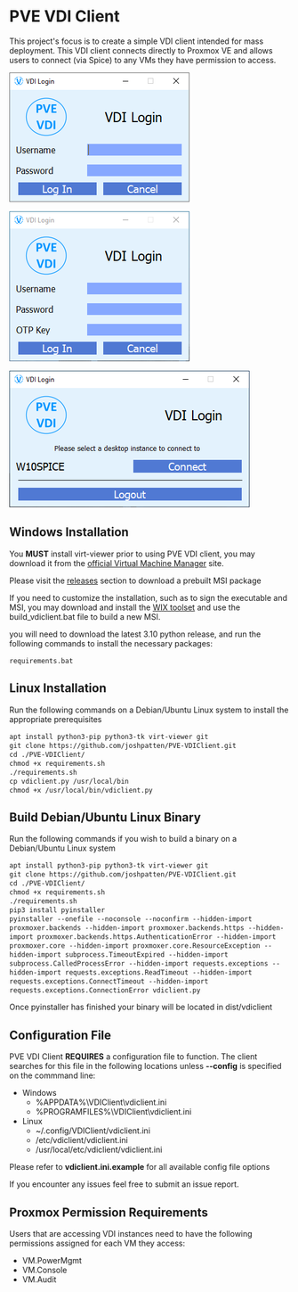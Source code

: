 # PVE VDI Client

This project's focus is to create a simple VDI client intended for mass deployment. This VDI client connects directly to Proxmox VE and allows users to connect (via Spice) to any VMs they have permission to access.

![Login Screen](screenshots/login.png)

![Login Screen with OTP](screenshots/login-totp.png)

![VDI View](screenshots/vdiview.png)

## Windows Installation

You **MUST** install virt-viewer prior to using PVE VDI client, you may download it from the [official Virtual Machine Manager](https://virt-manager.org/download.html) site.

Please visit the [releases](https://github.com/joshpatten/PVE-VDIClient/releases) section to download a prebuilt MSI package

If you need to customize the installation, such as to sign the executable and MSI, you may download and install the [WIX toolset](https://wixtoolset.org/releases/) and use the build_vdiclient.bat file to build a new MSI.

you will need to download the latest 3.10 python release, and run the following commands to install the necessary packages:

    requirements.bat

## Linux Installation

Run the following commands on a Debian/Ubuntu Linux system to install the appropriate prerequisites

    apt install python3-pip python3-tk virt-viewer git
    git clone https://github.com/joshpatten/PVE-VDIClient.git
    cd ./PVE-VDIClient/
    chmod +x requirements.sh
    ./requirements.sh
    cp vdiclient.py /usr/local/bin
    chmod +x /usr/local/bin/vdiclient.py

## Build Debian/Ubuntu Linux Binary

Run the following commands if you wish to build a binary on a Debian/Ubuntu Linux system

    apt install python3-pip python3-tk virt-viewer git
    git clone https://github.com/joshpatten/PVE-VDIClient.git
    cd ./PVE-VDIClient/
    chmod +x requirements.sh
    ./requirements.sh
    pip3 install pyinstaller
    pyinstaller --onefile --noconsole --noconfirm --hidden-import proxmoxer.backends --hidden-import proxmoxer.backends.https --hidden-import proxmoxer.backends.https.AuthenticationError --hidden-import proxmoxer.core --hidden-import proxmoxer.core.ResourceException --hidden-import subprocess.TimeoutExpired --hidden-import subprocess.CalledProcessError --hidden-import requests.exceptions --hidden-import requests.exceptions.ReadTimeout --hidden-import requests.exceptions.ConnectTimeout --hidden-import requests.exceptions.ConnectionError vdiclient.py

Once pyinstaller has finished your binary will be located in dist/vdiclient

## Configuration File

PVE VDI Client **REQUIRES** a configuration file to function. The client searches for this file in the following locations unless **--config** is specified on the commmand line:

* Windows
    * %APPDATA%\VDIClient\vdiclient.ini
    * %PROGRAMFILES%\VDIClient\vdiclient.ini
* Linux
    * ~/.config/VDIClient/vdiclient.ini
    * /etc/vdiclient/vdiclient.ini
    * /usr/local/etc/vdiclient/vdiclient.ini

Please refer to **vdiclient.ini.example** for all available config file options

If you encounter any issues feel free to submit an issue report.

## Proxmox Permission Requirements

Users that are accessing VDI instances need to have the following permissions assigned for each VM they access:

* VM.PowerMgmt
* VM.Console
* VM.Audit
